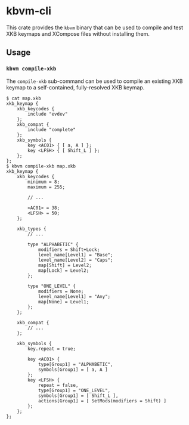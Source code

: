 # kbvm-cli

This crate provides the `kbvm` binary that can be used to compile and test XKB keymaps
and XCompose files without installing them.

## Usage

### `kbvm compile-xkb`

The `compile-xkb` sub-command can be used to compile an existing XKB keymap to a
self-contained, fully-resolved XKB keymap.

```console
$ cat map.xkb
xkb_keymap {
    xkb_keycodes {
        include "evdev"
    };
    xkb_compat {
        include "complete"
    };
    xkb_symbols {
        key <AC01> { [ a, A ] };
        key <LFSH> { [ Shift_L ] };
    };
};
$ kbvm compile-xkb map.xkb
xkb_keymap {
    xkb_keycodes {
        minimum = 8;
        maximum = 255;

        // ...

        <AC01> = 38;
        <LFSH> = 50;
    };

    xkb_types {
        // ...

        type "ALPHABETIC" {
            modifiers = Shift+Lock;
            level_name[Level1] = "Base";
            level_name[Level2] = "Caps";
            map[Shift] = Level2;
            map[Lock] = Level2;
        };

        type "ONE_LEVEL" {
            modifiers = None;
            level_name[Level1] = "Any";
            map[None] = Level1;
        };
    };

    xkb_compat {
        // ...
    };

    xkb_symbols {
        key.repeat = true;

        key <AC01> {
            type[Group1] = "ALPHABETIC",
            symbols[Group1] = [ a, A ]
        };
        key <LFSH> {
            repeat = false,
            type[Group1] = "ONE_LEVEL",
            symbols[Group1] = [ Shift_L ],
            actions[Group1] = [ SetMods(modifiers = Shift) ]
        };
    };
};
```
